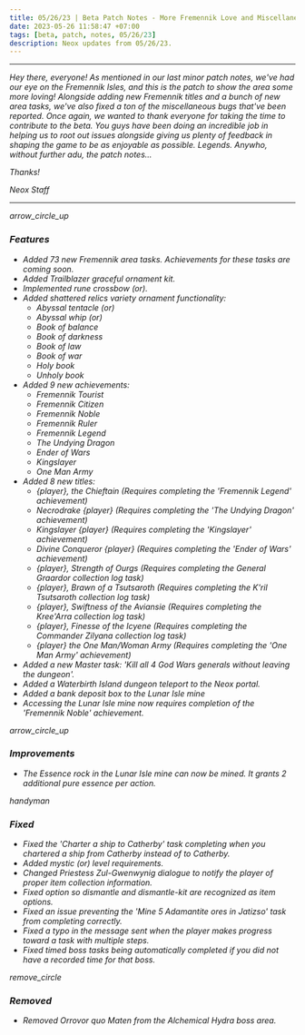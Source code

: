 ```yaml
---
title: 05/26/23 | Beta Patch Notes - More Fremennik Love and Miscellaneous Fixes
date: 2023-05-26 11:58:47 +07:00
tags: [beta, patch, notes, 05/26/23]
description: Neox updates from 05/26/23.
---
```


***
<em>Hey there, everyone! As mentioned in our last minor patch notes, we've had our eye on the Fremennik Isles, and this is the patch to show the area some more loving! Alongside adding new Fremennik titles and a bunch of new area tasks, we've also fixed a ton of the miscellaneous bugs that've been reported. Once again, we wanted to thank everyone for taking the time to contribute to the beta. You guys have been doing an incredible job in helping us to root out issues alongside giving us plenty of feedback in shaping the game to be as enjoyable as possible. Legends. Anywho, without further adu, the patch notes...

<em>Thanks!

<em>Neox Staff<br>

***

<div class="spacer-large"></div>
<div class="changes-body">
    <div class="changes-body changes-row features">
        <div class="changes-row-header">
            <span class="icon">
                <span class="material-symbols-outlined">arrow_circle_up</span>
            </span>
            <h3>Features</h3>
        </div>
    </div>
</div>
<div class="spacer-small"></div>

- Added 73 new Fremennik area tasks. Achievements for these tasks are coming soon.
- Added Trailblazer graceful ornament kit.
- Implemented rune crossbow (or).
- Added shattered relics variety ornament functionality:
  - Abyssal tentacle (or)
  - Abyssal whip (or)
  - Book of balance
  - Book of darkness
  - Book of law
  - Book of war
  - Holy book
  - Unholy book
- Added 9 new achievements:
  - Fremennik Tourist
  - Fremennik Citizen
  - Fremennik Noble
  - Fremennik Ruler
  - Fremennik Legend
  - The Undying Dragon
  - Ender of Wars
  - Kingslayer
  - One Man Army
- Added 8 new titles:
  - {player}, the Chieftain (Requires completing the 'Fremennik Legend' achievement)
  - Necrodrake {player} (Requires completing the 'The Undying Dragon' achievement)
  - Kingslayer {player} (Requires completing the 'Kingslayer' achievement)
  - Divine Conqueror {player} (Requires completing the 'Ender of Wars' achievement)
  - {player}, Strength of Ourgs (Requires completing the General Graardor collection log task)
  - {player}, Brawn of a Tsutsaroth (Requires completing the K'ril Tsutsaroth collection log task)
  - {player}, Swiftness of the Aviansie (Requires completing the Kree'Arra collection log task)
  - {player}, Finesse of the Icyene (Requires completing the Commander Zilyana collection log task)
  - {player} the One Man/Woman Army (Requires completing the 'One Man Army' achievement)
- Added a new Master task: 'Kill all 4 God Wars generals without leaving the dungeon'.
- Added a Waterbirth Island dungeon teleport to the Neox portal.
- Added a bank deposit box to the Lunar Isle mine
- Accessing the Lunar Isle mine now requires completion of the 'Fremennik Noble' achievement.

<div class="spacer-medium"></div>
<div class="changes-body">
    <div class="changes-body changes-row improvements">
        <div class="changes-row-header">
            <span class="icon">
                <span class="material-symbols-outlined">arrow_circle_up</span>
            </span>
            <h3>Improvements</h3>
        </div>
    </div>
</div>
<div class="spacer-small"></div>

- The Essence rock in the Lunar Isle mine can now be mined. It grants 2 additional pure essence per action.

<div class="spacer-medium"></div>
<div class="changes-body">
    <div class="changes-body changes-row fixed">
        <div class="changes-row-header">
            <span class="icon">
                <span class="material-symbols-outlined">handyman</span>
            </span>
            <h3>Fixed</h3>
        </div>
    </div>
</div>
<div class="spacer-small"></div>

- Fixed the 'Charter a ship to Catherby' task completing when you chartered a ship from Catherby instead of to Catherby.
- Added mystic (or) level requirements.
- Changed Priestess Zul-Gwenwynig dialogue to notify the player of proper item collection information.
- Fixed option so dismantle and dismantle-kit are recognized as item options.
- Fixed an issue preventing the 'Mine 5 Adamantite ores in Jatizso' task from completing correctly.
- Fixed a typo in the message sent when the player makes progress toward a task with multiple steps.
- Fixed timed boss tasks being automatically completed if you did not have a recorded time for that boss.


<div class="spacer-medium"></div>
<div class="changes-body">
    <div class="changes-body changes-row removed">
        <div class="changes-row-header">
            <span class="icon">
                <span class="material-symbols-outlined">remove_circle</span>
            </span>
            <h3>Removed</h3>
        </div>
    </div>
</div>
<div class="spacer-small"></div>

- Removed Orrovor quo Maten from the Alchemical Hydra boss area.

<div class="spacer-medium"></div>
<br><br>

